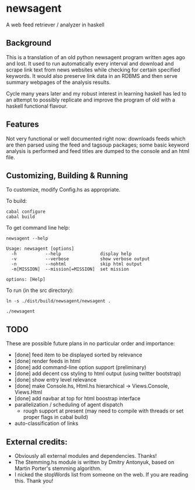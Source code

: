 
# newsagent

A web feed retriever / analyzer in haskell


## Background

This is a translation of an old python newsagent program written ages ago and lost. It used to run automatically every interval and download and scrape link text from news websites while checking for certain specified keywords. It would also preserve link data in an RDBMS and then serve summary webpages of the analysis results.

Cycle many years later and my robust interest in learning haskell has led to an attempt to possibly replicate and improve the program of old with a haskell functional flavour.


## Features

Not very functional or well documented right now: downloads feeds which are then parsed using the feed and tagsoup packages; some basic keyword analysis is performed and feed titles are dumped to the console and an html file.


## Customizing, Building & Running

To customize, modify Config.hs as appropriate.

To build:

	cabal configure
	cabal build

To get command line help:

	newsagent --help

    Usage: newsagent [options]
      -h           --help               display help
      -v           --verbose            show verbose output
      -n           --nohtml             skip html output
      -m[MISSION]  --mission[=MISSION]  set mission

    options: [Help]

To run (in the src directory):

    ln -s ./dist/build/newsagent/newsagent .
    
    ./newsagent



## TODO

These are possible future plans in no particular order and importance:

- [done] feed item to be displayed sorted by relevance
- [done] render feeds in html
- [done] add command-line option support (preliminary)
- [done] add decent css styling to html output (using twitter bootstrap)
- [done] show entry level relevance
- [done] make Console.hs, Html.hs hierarchical -> Views.Console, Views.Html
- [done] add navbar at top for html boostrap interface
- parallelization / scheduling of agent dispatch
    - rough support at present (may need to compile with threads or set proper
      flags in cabal build)
- auto-classification of links


## External credits:

* Obviously all external modules and dependencies. Thanks!
* The Stemming.hs module is written by Dmitry Antonyuk, based on Martin Porter's stemming algorithm.
* I nicked the stopWords list from someone on the web. If you are reading this. Thank you!
